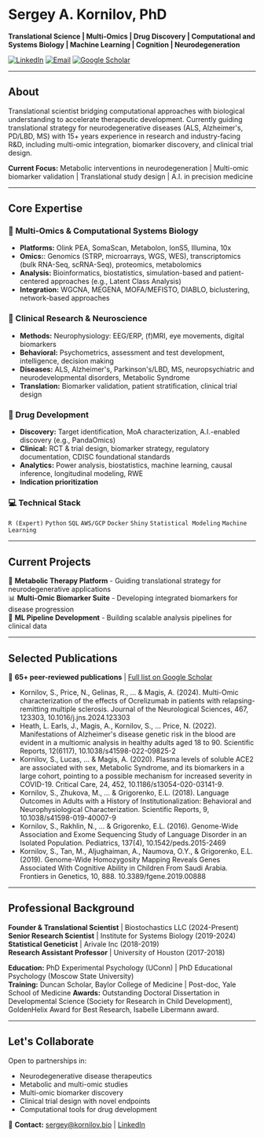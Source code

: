 # Sergey A. Kornilov, PhD

**Translational Science | Multi-Omics | Drug Discovery | Computational and Systems Biology | Machine Learning | Cognition | Neurodegeneration**

[![LinkedIn](https://img.shields.io/badge/LinkedIn-0077B5?style=flat&logo=linkedin&logoColor=white)](https://www.linkedin.com/in/sergey-kornilov/)
[![Email](https://img.shields.io/badge/Email-sergey@kornilov.bio-00C300?style=flat&logo=mail.ru&logoColor=white)](mailto:sergey@kornilov.bio)
[![Google Scholar](https://img.shields.io/badge/Google%20Scholar-4285F4?style=flat&logo=google-scholar&logoColor=white)](https://scholar.google.com/citations?user=xmwBz9EAAAAJ&hl=en)

---

## About

Translational scientist bridging computational approaches with biological understanding to accelerate therapeutic development. Currently guiding translational strategy for neurodegenerative diseases (ALS, Alzheimer's, PD/LBD, MS) with 15+ years experience in research and industry-facing R&D, including multi-omic integration, biomarker discovery, and clinical trial design.

**Current Focus:** Metabolic interventions in neurodegeneration | Multi-omic biomarker validation | Translational study design | A.I. in precision medicine

---

## Core Expertise

### 🧬 Multi-Omics & Computational Systems Biology
- **Platforms:** Olink PEA, SomaScan, Metabolon, IonS5, Illumina, 10x
- **Omics:**: Genomics (STRP, microarrays, WGS, WES), transcriptomics (bulk RNA-Seq, scRNA-Seq), proteomics, metabolomics
- **Analysis:** Bioinformatics, biostatistics,  simulation-based and patient-centered approaches (e.g., Latent Class Analysis)
- **Integration:** WGCNA, MEGENA, MOFA/MEFISTO, DIABLO, biclustering, network-based approaches

### 🧠 Clinical Research & Neuroscience
- **Methods:** Neurophysiology: EEG/ERP, (f)MRI, eye movements, digital biomarkers
- **Behavioral:** Psychometrics, assessment and test development, intelligence, decision making
- **Diseases:** ALS, Alzheimer's, Parkinson's/LBD, MS, neuropsychiatric and neurodevelopmental disorders, Metabolic Syndrome
- **Translation:** Biomarker validation, patient stratification, clinical trial design

### 💊 Drug Development
- **Discovery:** Target identification, MoA characterization, A.I.-enabled discovery (e.g., PandaOmics)
- **Clinical:** RCT & trial design, biomarker strategy, regulatory documentation, CDISC foundational standards
- **Analytics:** Power analysis, biostatistics, machine learning, causal inference, longitudinal modeling, RWE
- **Indication prioritization** 


### 💻 Technical Stack
`R (Expert)` `Python` `SQL` `AWS/GCP` `Docker` `Shiny` `Statistical Modeling` `Machine Learning`

---

## Current Projects

🔬 **Metabolic Therapy Platform** - Guiding translational strategy for neurodegenerative applications  
📊 **Multi-Omic Biomarker Suite** - Developing integrated biomarkers for disease progression  
🤖 **ML Pipeline Development** - Building scalable analysis pipelines for clinical data

---

## Selected Publications

📄 **65+ peer-reviewed publications** | [Full list on Google Scholar](https://scholar.google.com/citations?user=xmwBz9EAAAAJ&hl=en)

- Kornilov, S., Price, N., Gelinas, R., ... & Magis, A. (2024). Multi-Omic characterization of the effects of Ocrelizumab in patients with relapsing-remitting multiple sclerosis. Journal of the Neurological Sciences, 467, 123303, 10.1016/j.jns.2024.123303
- Heath, L. Earls, J., Magis, A., Kornilov, S., ... Price, N. (2022). Manifestations of Alzheimer's disease genetic risk in the blood are evident in a multiomic analysis in healthy adults aged 18 to 90. Scientific Reports, 12(6117), 10.1038/s41598-022-09825-2
- Kornilov, S., Lucas, ... & Magis, A. (2020). Plasma levels of soluble ACE2 are associated with sex, Metabolic Syndrome, and its biomarkers in a large cohort, pointing to a possible mechanism for increased severity in COVID-19. Critical Care, 24, 452, 10.1186/s13054-020-03141-9.
- Kornilov, S., Zhukova, M., ... & Grigorenko, E.L. (2018). Language Outcomes in Adults with a History of Institutionalization: Behavioral and Neurophysiological Characterization. Scientific Reports, 9, 10.1038/s41598-019-40007-9
- Kornilov, S., Rakhlin, N., ... & Grigorenko, E.L. (2016). Genome-Wide Association and Exome Sequencing Study of Language Disorder in an Isolated Population. Pediatrics, 137(4), 10.1542/peds.2015-2469
- Kornilov, S., Tan, M., Aljughaiman, A., Naumova, O.Y., & Grigorenko, E.L. (2019). Genome-Wide Homozygosity Mapping Reveals Genes Associated With Cognitive Ability in Children From Saudi Arabia. Frontiers in Genetics, 10, 888. 10.3389/fgene.2019.00888
  
---

## Professional Background

**Founder & Translational Scientist** | Biostochastics LLC (2024-Present)  
**Senior Research Scientist** | Institute for Systems Biology (2019-2024)  
**Statistical Geneticist** | Arivale Inc (2018-2019)  
**Research Assistant Professor** | University of Houston (2017-2018)

**Education:** PhD Experimental Psychology (UConn) | PhD Educational Psychology (Moscow State University)  
**Training:** Duncan Scholar, Baylor College of Medicine | Post-doc, Yale School of Medicine
**Awards:** Outstanding Doctoral Dissertation in Developmental Science (Society for Research in Child Development), GoldenHelix Award for Best Research, Isabelle Libermann award. 

---

## Let's Collaborate

Open to partnerships in:
- Neurodegenerative disease therapeutics
- Metabolic and multi-omic studies
- Multi-omic biomarker discovery
- Clinical trial design with novel endpoints
- Computational tools for drug development

📧 **Contact:** sergey@kornilov.bio | [LinkedIn](https://www.linkedin.com/in/sergey-kornilov/)

